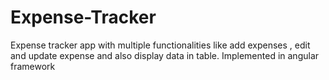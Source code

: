 # Expense-Tracker
Expense tracker app with multiple functionalities like add expenses , edit and update expense and also display data in table. Implemented in angular framework
